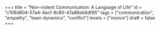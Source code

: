 +++
title = "Non-violent Communication: A Language of Life"
id = "c109d804-57a4-4acf-8c80-47a88eb6df85"
tags = ["communication", "empathy", "team dynamics", "conflict"]
levels = ["novice"]
draft = false
+++

